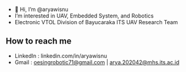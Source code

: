 - 👋 Hi, I’m @aryawisnu
- I’m interested in UAV, Embedded System, and Robotics
- Electronic VTOL Division of Bayucaraka ITS UAV Research Team  
## How to reach me ##
- LinkedIn : linkedin.com/in/aryawisnu
- Gmail : oesingrobotic71@gmail.com | arya.202042@mhs.its.ac.id

